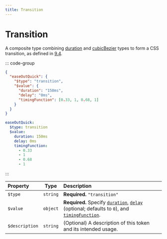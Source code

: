 ```yaml
---
title: Transition
---
```


# Transition

A composite type combining [duration](/tokens/duration) and [cubicBezier](/tokens/cubic-bezier) types to form a CSS transition, as defined in [9.4](https://design-tokens.github.io/community-group/format/#transition).

::: code-group

```json [JSON]
{
  "easeOutQuick": {
    "$type": "transition",
    "$value": {
      "duration": "150ms",
      "delay": "0ms",
      "timingFunction": [0.33, 1, 0.68, 1]
    }
  }
}
```

```yaml [YAML]
easeOutQuick:
  $type: transition
  $value:
    duration: 150ms
    delay: 0ms
    timingFunction:
      - 0.33
      - 1
      - 0.68
      - 1
```

:::

| Property       |   Type   | Description                                                                                                                                                  |
| :------------- | :------: | :----------------------------------------------------------------------------------------------------------------------------------------------------------- |
| `$type`        | `string` | **Required.** `"transition"`                                                                                                                                 |
| `$value`       | `object` | **Required.** Specify [`duration`](/tokens/duration), [`delay`](/tokens/duration) (optional; defaults to `0`), and [`timingFunction`](/tokens/cubic-bezier). |
| `$description` | `string` | (Optional) A description of this token and its intended usage.                                                                                               |
